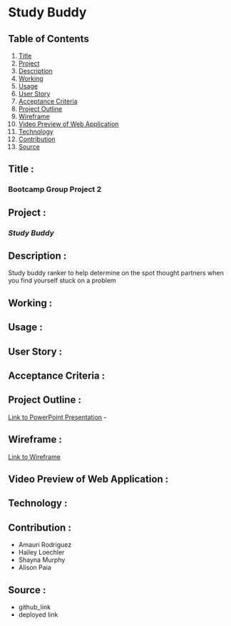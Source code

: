 # Study Buddy

## Table of Contents
1. [Title](#title)
2. [Project](#project)
3. [Description](#description)
4. [Working](#working)
5. [Usage](#usage)
6. [User Story](#user-story)
7. [Acceptance Criteria](#acceptance-criteria)
8. [Project Outline](#project-outline)
9. [Wireframe](#wireframe)
10. [Video Preview of Web Application](#video-preview-of-web-application)
11. [Technology](#technology)
12. [Contribution](#contribution)
13. [Source](#source)

## Title :
### Bootcamp Group Project 2

## Project :
### *Study Buddy*

## Description :
Study buddy ranker to help determine on the spot thought partners when you find yourself stuck on a problem

## Working :


## Usage :


## User Story :


## Acceptance Criteria :


## Project Outline :
[Link to PowerPoint Presentation](https://docs.google.com/presentation/d/1gnFSSOc5K2J--LOBNMothA58R_RVDVpnhloqP7Q0dlU/edit?usp=sharing) -

## Wireframe :
[Link to Wireframe](https://www.figma.com/file/ecH6V9VV64Y8h0Zg77uk92/Untitled?node-id=0%3A1&t=cGEf3qLriIdzacSN-1)

## Video Preview of Web Application :


## Technology :
  

## Contribution :
- Amauri Rodriguez
- Hailey Loechler
- Shayna Murphy
- Alison Paia

## Source :
- github_link
- deployed link
